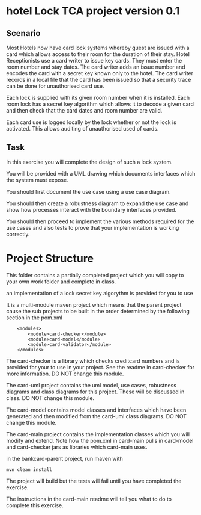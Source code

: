 # hotel Lock TCA project version 0.1

## Scenario
Most Hotels now have card lock systems whereby guest are issued with a card which allows access to their room for the duration of their stay. 
Hotel Receptionists use a card writer to issue key cards. 
They must enter the room number and stay dates.
The card writer adds an issue number and encodes the card with a secret key known only to the hotel.
The card writer records in a local file that the card has been issued so that a security trace can be done for unauthorised card use.

Each lock is supplied with its given room number when it is installed.
Each room lock has a secret key algorithm which allows it to decode a given card and then check that the card dates and room number are valid. 

Each card use is logged locally by the lock whether or not the lock is activated. 
This allows auditing of unauthorised used of cards.

## Task

In this exercise you will complete the design of such a lock system.

You will be provided with a UML drawing which documents interfaces which the system must expose.

You should first document the use case using a use case diagram.

You should then create a robustness diagram to expand the use case and show how processes interact with the boundary interfaces provided.

You should then proceed to implement the various methods required for the use cases and also tests to prove that your implementation is working correctly.


# Project Structure

This folder contains a partially completed project which you will copy to your own work folder and complete in class.

an implementation of a lock secret key algorythm is provided for you to use 

It is a multi-module maven project which means that the parent project cause the sub projects to be built in the order determined by the following section in the pom.xml
```
    <modules>
        <module>card-checker</module>
        <module>card-model</module>
        <module>card-validator</module>
    </modules>
```
The card-checker is a library which checks creditcard numbers and is provided for your to use in your project. 
See the readme in card-checker for more information.
DO NOT change this module.

The card-uml project contains the uml model, use cases, robustness diagrams and class diagrams for this project.
These will be discussed in class.
DO NOT change this module.

The card-model contains model classes and interfaces which have been generated and then modified from the card-uml class diagrams.
DO NOT change this module.

The card-main project contains the implementation classes which you will modify and extend. 
Note how the pom.xml in card-main pulls in card-model and card-checker jars as libraries which card-main uses.

in the bankcard-parent project, run maven with 
```
mvn clean install
```
The project will build but the tests will fail until you have completed the exercise. 

The instructions in the card-main readme will tell you what to do to complete this exercise.
